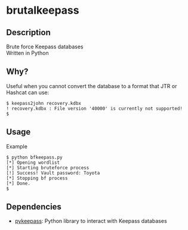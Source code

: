 # brutalkeepass
## Description
Brute force Keepass databases  
Written in Python  
## Why?
Useful when you cannot convert the database to a format that JTR or Hashcat can use:
```
$ keepass2john recovery.kdbx 
! recovery.kdbx : File version '40000' is currently not supported!
$
```
## Usage
Example
```
$ python bfkeepass.py 
[*] Opening wordlist
[*] Starting bruteforce process
[!] Success! Vault password: Toyota
[*] Stopping bf process
[*] Done.
$ 
```
## Dependencies
- [pykeepass](https://github.com/libkeepass/pykeepass): Python library to interact with Keepass databases
